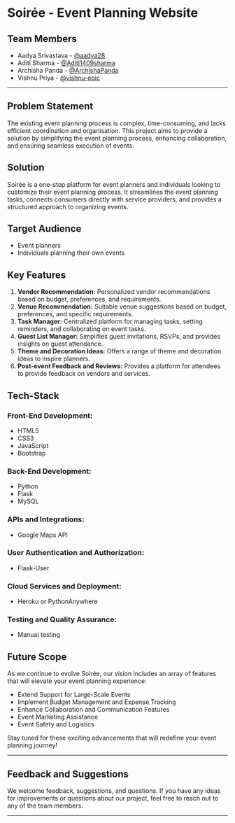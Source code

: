 # Soirée - Event Planning Website

## Team Members
- Aadya Srivastava - [@aadya28](https://github.com/aadya28)
- Aditi Sharma - [@Aditi1409sharma](https://github.com/Aditi1409sharma)
- Archisha Panda - [@ArchishaPanda](https://github.com/ArchishaPanda)
- Vishnu Priya - [@vishnu-epic](https://github.com/vishnu-epic)

---

## Problem Statement
The existing event planning process is complex, time-consuming, and lacks efficient coordination and organisation. This project aims to provide a solution by simplifying the event planning process, enhancing collaboration, and ensuring seamless execution of events.

## Solution
Soirée is a one-stop platform for event planners and individuals looking to customize their event planning process. It streamlines the event planning tasks, connects consumers directly with service providers, and provides a structured approach to organizing events.

## Target Audience
- Event planners
- Individuals planning their own events

## Key Features
1. **Vendor Recommendation:** Personalized vendor recommendations based on budget, preferences, and requirements.
2. **Venue Recommendation:** Suitable venue suggestions based on budget, preferences, and specific requirements.
3. **Task Manager:** Centralized platform for managing tasks, setting reminders, and collaborating on event tasks.
4. **Guest List Manager:** Simplifies guest invitations, RSVPs, and provides insights on guest attendance.
5. **Theme and Decoration Ideas:** Offers a range of theme and decoration ideas to inspire planners.
6. **Post-event Feedback and Reviews:** Provides a platform for attendees to provide feedback on vendors and services.

## Tech-Stack
### Front-End Development:
- HTML5
- CSS3
- JavaScript
- Bootstrap

### Back-End Development:
- Python
- Flask
- MySQL

### APIs and Integrations:
- Google Maps API

### User Authentication and Authorization:
- Flask-User

### Cloud Services and Deployment:
- Heroku or PythonAnywhere

### Testing and Quality Assurance:
- Manual testing

## Future Scope
As we continue to evolve Soirée, our vision includes an array of features that will elevate your event planning experience:

- Extend Support for Large-Scale Events
- Implement Budget Management and Expense Tracking
- Enhance Collaboration and Communication Features
- Event Marketing Assistance 
- Event Safety and Logistics

Stay tuned for these exciting advancements that will redefine your event planning journey!

---
## Feedback and Suggestions
We welcome feedback, suggestions, and questions. If you have any ideas for improvements or questions about our project, feel free to reach out to any of the team members.

---